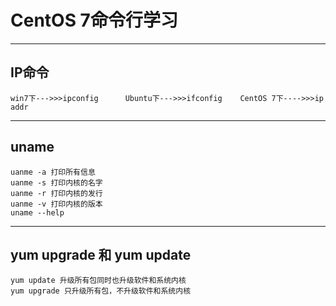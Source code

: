 # CentOS 7命令行学习

***
## IP命令
```
win7下--->>>ipconfig      Ubuntu下--->>>ifconfig    CentOS 7下---->>>ip addr

```

***
## uname
```
uanme -a 打印所有信息
uanme -s 打印内核的名字
uanme -r 打印内核的发行
uanme -v 打印内核的版本
uname --help
```

***
## yum upgrade 和 yum update
```
yum update 升级所有包同时也升级软件和系统内核
yum upgrade 只升级所有包，不升级软件和系统内核
```
